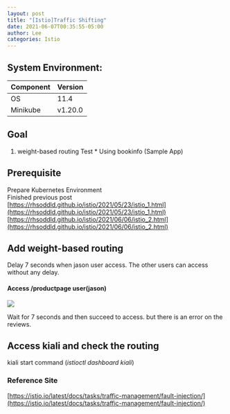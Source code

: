 ```yaml
---
layout: post
title: "[Istio]Traffic Shifting"
date: 2021-06-07T00:35:55-05:00
author: Lee
categories: Istio
---
```


## System Environment:

|  Component  |  Version  |
| ---- | ---- |
|  OS  |  11.4  |
|  Minikube  |  v1.20.0  |


## Goal
1. weight-based routing Test  * Using bookinfo (Sample App)  

## Prerequisite
  Prepare Kubernetes Environment   
  Finished previous post  
  [https://rhsoddld.github.io/istio/2021/05/23/istio_1.html](https://rhsoddld.github.io/istio/2021/05/23/istio_1.html)  
  [https://rhsoddld.github.io/istio/2021/06/06/istio_2.html](https://rhsoddld.github.io/istio/2021/06/06/istio_2.html)  

## Add weight-based routing


<p>Delay 7 seconds when jason user access. The other users can access without any delay.</p>

#### Access /productpage user(jason)
<p>
<img src="/">
</p>
<p>Wait for 7 seconds and then succeed to access. but there is an error on the reviews. </p>

## Access kiali and check the routing 
kiali start command (<em>istioctl dashboard kiali</em>)




### Reference Site  
[https://istio.io/latest/docs/tasks/traffic-management/fault-injection/](https://istio.io/latest/docs/tasks/traffic-management/fault-injection/)